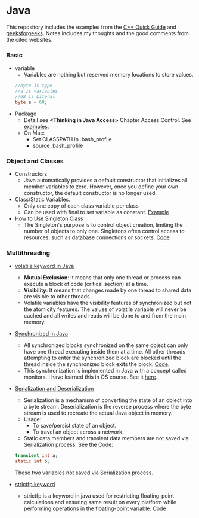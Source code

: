 # Java
This repository includes the examples from the [C++ Quick Guide](https://www.tutorialspoint.com/cplusplus/cpp_quick_guide.htm) and [geeksforgeeks](https://www.geeksforgeeks.org/). Notes includes my thoughts and the good comments from the cited websites.

### Basic
- variable
  - Variables are nothing but reserved memory locations to store values.
  ```java
  //byte is type
  //a is variables
  //68 is Literal
  byte a = 68;
  ```
- Package
  - Detail see **\<Thinking in Java Access\>** Chapter Access Control. See [examples](Basic/Package).
  - On Mac:
    - Set CLASSPATH in .bash_profile
    - source .bash_profile


### Object and Classes
- Constructors
  -  Java automatically provides a default constructor that initializes all member variables to zero. However, once you define your own constructor, the default constructor is no longer used.
- Class/Static Variables.
  - Only one copy of each class variable per class
  - Can be used with final to set variable as constant. [Example](Basic/Employee.java)
- [How to Use Singleton Class](https://www.tutorialspoint.com/java/java_using_singleton.htm)
  - The Singleton's purpose is to control object creation, limiting the number of objects to only one. Singletons often control access to resources, such as database connections or sockets. [Code](ObjectAndClass/SingletonDemo.java)

### Multithreading
- [volatile keyword in Java](https://www.geeksforgeeks.org/volatile-keyword-in-java/)
  - **Mutual Exclusion**: It means that only one thread or process can execute a block of code (critical section) at a time.
  - **Visibility**: It means that changes made by one thread to shared data are visible to other threads.
  - Volatile variables have the visibility features of synchronized but not the atomicity features. The values of volatile variable will never be cached and all writes and reads will be done to and from the main memory.
- [Synchronized in Java](https://www.geeksforgeeks.org/synchronized-in-java/)
  - All synchronized blocks synchronized on the same object can only have one thread executing inside them at a time. All other threads attempting to enter the synchronized block are blocked until the thread inside the synchronized block exits the block. [Code](Multithreading/SyncDemo.java).
  - This synchronization is implemented in Java with a concept called monitors. I have learned this in OS course. See it [here](https://github.com/XuShaoming/UB_COURSES/blob/master/Operating%20System/Lecture_09__Process_Synchronization__II.pdf).

- [Serialization and Deserialization](https://www.geeksforgeeks.org/serialization-in-java/)
  - Serialization is a mechanism of converting the state of an object into a byte stream. Deserialization is the reverse process where the byte stream is used to recreate the actual Java object in memory.
  - Usage:
    - To save/persist state of an object.
    - To travel an object across a network.
  - Static data members and transient data members are not saved via Serialization process. See the [Code](Basic/SerializationExp.java):
  ```java
  transient int a;
  static int b;
  ```
  These two variables not saved via Serialization process.
- [strictfp keyword](https://www.geeksforgeeks.org/strictfp-keyword-java/)
  - strictfp is a keyword in java used for restricting floating-point calculations and ensuring same result on every platform while performing operations in the floating-point variable. [Code](Basic/StrictfpExp.java)
